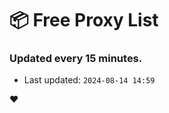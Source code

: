 # :package: Free Proxy List
### Updated every 15 minutes.

- Last updated: `2024-08-14 14:59`

:heart:
